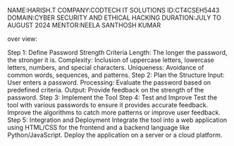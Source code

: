 NAME:HARISH.T
COMPANY:CODTECH IT SOLUTIONS
ID:CT4CSEH5443
DOMAIN:CYBER SECURITY AND ETHICAL HACKING
DURATION:JULY TO AUGUST 2024
MENTOR:NEELA SANTHOSH KUMAR

over view:


Step 1: Define Password Strength Criteria
Length: The longer the password, the stronger it is.
Complexity: Inclusion of uppercase letters, lowercase letters, numbers, and special characters.
Uniqueness: Avoidance of common words, sequences, and patterns.
Step 2: Plan the Structure
Input: User enters a password.
Processing: Evaluate the password based on predefined criteria.
Output: Provide feedback on the strength of the password.
Step 3: Implement the Tool
Step 4: Test and Improve
Test the tool with various passwords to ensure it provides accurate feedback.
Improve the algorithms to catch more patterns or improve user feedback.
Step 5: Integration and Deployment
Integrate the tool into a web application using HTML/CSS for the frontend and a backend language like Python/JavaScript.
Deploy the application on a server or a cloud platform.
